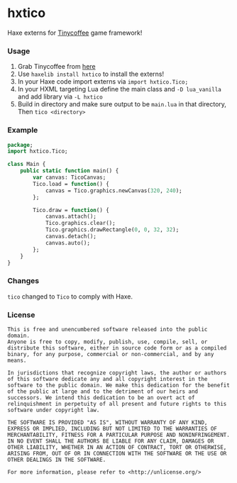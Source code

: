 # hxtico

Haxe externs for [Tinycoffee](https://github.com/canoi12/tinycoffee) game framework!

### Usage

1. Grab Tinycoffee from [here](https://github.com/canoi12/tinycoffee/releases)
2. Use `haxelib install hxtico` to install the externs!
3. In your Haxe code import externs via `import hxtico.Tico;`
4. In your HXML targeting Lua define the main class and `-D lua_vanilla` and add library via `-L hxtico`
5. Build in directory and make sure output to be `main.lua` in that directory, Then `tico <directory>`

### Example

```haxe
package;
import hxtico.Tico;

class Main {
    public static function main() {
        var canvas: TicoCanvas;
        Tico.load = function() {
            canvas = Tico.graphics.newCanvas(320, 240);
        };

        Tico.draw = function() {
            canvas.attach();
            Tico.graphics.clear();
            Tico.graphics.drawRectangle(0, 0, 32, 32);
            canvas.detach();
            canvas.auto();
        };
    }
}

```

### Changes

`tico` changed to `Tico` to comply with Haxe.

### License

```
This is free and unencumbered software released into the public domain.
Anyone is free to copy, modify, publish, use, compile, sell, or
distribute this software, either in source code form or as a compiled
binary, for any purpose, commercial or non-commercial, and by any
means.

In jurisdictions that recognize copyright laws, the author or authors
of this software dedicate any and all copyright interest in the
software to the public domain. We make this dedication for the benefit
of the public at large and to the detriment of our heirs and
successors. We intend this dedication to be an overt act of
relinquishment in perpetuity of all present and future rights to this
software under copyright law.

THE SOFTWARE IS PROVIDED "AS IS", WITHOUT WARRANTY OF ANY KIND,
EXPRESS OR IMPLIED, INCLUDING BUT NOT LIMITED TO THE WARRANTIES OF
MERCHANTABILITY, FITNESS FOR A PARTICULAR PURPOSE AND NONINFRINGEMENT.
IN NO EVENT SHALL THE AUTHORS BE LIABLE FOR ANY CLAIM, DAMAGES OR
OTHER LIABILITY, WHETHER IN AN ACTION OF CONTRACT, TORT OR OTHERWISE,
ARISING FROM, OUT OF OR IN CONNECTION WITH THE SOFTWARE OR THE USE OR
OTHER DEALINGS IN THE SOFTWARE.

For more information, please refer to <http://unlicense.org/>
```
